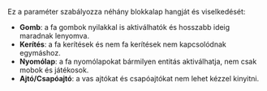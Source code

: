 Ez a paraméter szabályozza néhány blokkalap hangját és viselkedését:

- **Gomb**: a fa gombok nyilakkal is aktiválhatók és hosszabb ideig maradnak lenyomva.
- **Kerítés**: a fa kerítések és nem fa kerítések nem kapcsolódnak egymáshoz.
- **Nyomólap**: a fa nyomólapokat bármilyen entitás aktiválhatja, nem csak mobok és játékosok.
- **Ajtó/Csapóajtó**: a vas ajtókat és csapóajtókat nem lehet kézzel kinyitni.